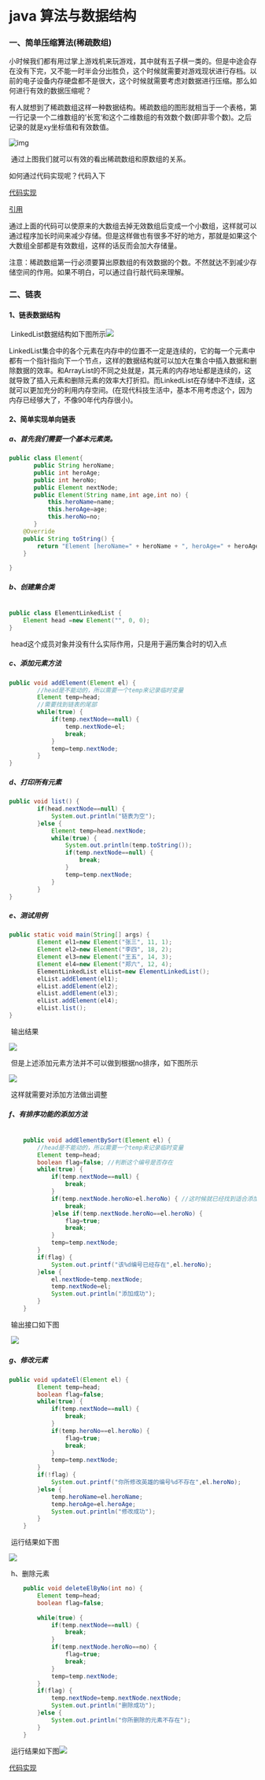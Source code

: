 # java 算法与数据结构

### 一、简单压缩算法(稀疏数组)

​	小时候我们都有用过掌上游戏机来玩游戏，其中就有五子棋一类的。但是中途会存在没有下完，又不能一时半会分出胜负，这个时候就需要对游戏现状进行存档。以前的电子设备内存硬盘都不是很大，这个时候就需要考虑对数据进行压缩。那么如何进行有效的数据压缩呢？

​	有人就想到了稀疏数组这样一种数据结构。稀疏数组的图形就相当于一个表格，第一行记录一个二维数组的’长宽‘和这个二维数组的有效数个数(即非零个数)。之后记录的就是xy坐标值和有效数值。

![img](https://img-blog.csdnimg.cn/20190614203223979.png?x-oss-process=image/watermark,type_ZmFuZ3poZW5naGVpdGk,shadow_10,text_aHR0cHM6Ly9ibG9nLmNzZG4ubmV0L21hbWluZ3lpMjIz,size_16,color_FFFFFF,t_70)

​	通过上图我们就可以有效的看出稀疏数组和原数组的关系。

如何通过代码实现呢？代码入下

[代码实现](./code/SparseArray.md)

[引用](./code/ArrayMap.java)

通过上面的代码可以使原来的大数组去掉无效数组后变成一个小数组，这样就可以通过程序加长时间来减少存储。但是这样做也有很多不好的地方，那就是如果这个大数组全部都是有效数组，这样的话反而会加大存储量。

注意：稀疏数组第一行必须要算出原数组的有效数据的个数。不然就达不到减少存储空间的作用。如果不明白，可以通过自行敲代码来理解。

### 二、链表

#### 	1、链表数据结构

​		LinkedList数据结构如下图所示![](./img/LinkedList数据结构示意图.jpg)

​		LinkedList集合中的各个元素在内存中的位置不一定是连续的，它的每一个元素中都有一个指针指向下一个节点，这样的数据结构就可以加大在集合中插入数据和删除数据的效率。和ArrayList的不同之处就是，其元素的内存地址都是连续的，这就导致了插入元素和删除元素的效率大打折扣。而LinkedList在存储中不连续，这就可以更加充分的利用内存空间。(在现代科技生活中，基本不用考虑这个，因为内存已经够大了，不像90年代内存很小)。

#### 	2、简单实现单向链表

##### 		a、首先我们需要一个基本元素类。

```java
public class Element{
	   public String heroName;
	   public int heroAge;
	   public int heroNo;
	   public Element nextNode;
	   public Element(String name,int age,int no) {
		   this.heroName=name;
		   this.heroAge=age;
		   this.heroNo=no;
	   }
	@Override
	public String toString() {
		return "Element [heroName=" + heroName + ", heroAge=" + heroAge + ", heroNo=" + heroNo + "]";
	}
	   
}

```

##### 		b、创建集合类

```java

public class ElementLinkedList {
	Element head =new Element("", 0, 0);
}
```

​		head这个成员对象并没有什么实际作用，只是用于遍历集合时的切入点	

##### 		c、添加元素方法

```java
public void addElement(Element el) {
		//head是不能动的，所以需要一个temp来记录临时变量
		Element temp=head;
		//需要找到链表的尾部
		while(true) {
			if(temp.nextNode==null) {
				temp.nextNode=el;
				break;
			}
			temp=temp.nextNode;
		}
}
```

##### 		d、打印所有元素

```java
public void list() {
		if(head.nextNode==null) {
			System.out.println("链表为空");
		}else {
			Element temp=head.nextNode;
			while(true) {
				System.out.println(temp.toString());
				if(temp.nextNode==null) {
					break;
				}
				temp=temp.nextNode;
			}
		}
}
```

##### 		e、测试用例

```java
public static void main(String[] args) {
		Element el1=new Element("张三", 11, 1);
		Element el2=new Element("李四", 18, 2);
		Element el3=new Element("王五", 14, 3);
		Element el4=new Element("郑六", 12, 4);
		ElementLinkedList elList=new ElementLinkedList();
		elList.addElement(el1);
		elList.addElement(el2);
		elList.addElement(el3);
		elList.addElement(el4);
		elList.list();
}
```

​	输出结果

![](./img/Snipaste_2020-07-12_22-31-12.png)

​	但是上述添加元素方法并不可以做到根据no排序，如下图所示

![](./img/Snipaste_2020-07-12_22-34-40.png)

​	这样就需要对添加方法做出调整

##### 		f、有排序功能的添加方法

```java

	public void addElementBySort(Element el) {
		//head是不能动的，所以需要一个temp来记录临时变量
		Element temp=head;
		boolean flag=false; //判断这个编号是否存在
		while(true) {
			if(temp.nextNode==null) {
				break;
			}
			if(temp.nextNode.heroNo>el.heroNo) { //这时候就已经找到适合添加的位置
				break;
			}else if(temp.nextNode.heroNo==el.heroNo) {
				flag=true;
				break;
			}
			temp=temp.nextNode;
		}
		if(flag) {
			System.out.printf("该%d编号已经存在",el.heroNo);
		}else {
			el.nextNode=temp.nextNode;
			temp.nextNode=el;
			System.out.println("添加成功");
		}
	}
```

​	输出接口如下图

​	![](./img/Snipaste_2020-07-12_22-53-19.png)

##### 		g、修改元素

```java
public void updateEl(Element el) {
		Element temp=head;
		boolean flag=false;
		while(true) {
			if(temp.nextNode==null) {
				break;
			}
			if(temp.heroNo==el.heroNo) {
				flag=true;
				break;
			}
			temp=temp.nextNode;
		}
		if(!flag) {
			System.out.printf("你所修改英雄的编号%d不存在",el.heroNo);
		}else {
			temp.heroName=el.heroName;
			temp.heroAge=el.heroAge;
			System.out.println("修改成功");
		}
	}
```

​		运行结果如下图

![](./img/Snipaste_2020-07-12_23-08-10.png)

​		h、删除元素

```java
	public void deleteElByNo(int no) {
		Element temp=head;
		boolean flag=false;
		
		while(true) {
			if(temp.nextNode==null) {
				break;
			}
			if(temp.nextNode.heroNo==no) {
				flag=true;
				break;
			}
			temp=temp.nextNode;
		}
		if(flag) {
			temp.nextNode=temp.nextNode.nextNode;
			System.out.println("删除成功");
		}else {
			System.out.println("你所删除的元素不存在");
		}
	}
```

​	运行结果如下图![](./img/Snipaste_2020-07-12_23-16-15.png)

[代码实现](./code/ElementLinkedList.java)	
